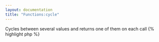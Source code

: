 ```yaml
---
layout: documentation
title: "Functions:cycle"
---
```


Cycles between several values and returns one of them on each call
{% highlight php %}
<?php
cycle([ string $name = 'default', [ mixed $values = null, [ bool $print = true, [ bool $advance = true, [ string $delimiter = ',', [ string $assign = null, [ bool $reset = false ]]]]]]])
{% endhighlight %}

* **name**: the cycler name, specify if you need to have multiple concurrent cycles running
* **values**: an array of values or a string of values delimited by $delimiter
* **print**: if false, the pointer will go to the next one but not print anything
* **advance**: if false, the pointer will not advance to the next value
* **delimiter**: the delimiter used to split values if they are provided as a string
* **assign**: if set, the value is saved in that variable instead of being output
* **reset**: if true, the pointer is reset to the first value

##Example
{% highlight smarty %}
{cycle values=array("1red","2blue","3green")}
{cycle}
{cycle advance=false}
{cycle}
{cycle}
{cycle}
{cycle reset=true}
{% endhighlight %}

##Output
{% highlight text %}
1red
2blue
3green
3green
1red
2blue
1red
{% endhighlight %}